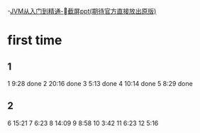 
-[JVM从入门到精通-截屏ppt(期待官方直接放出原版)](https://www.yuque.com/mo_ming/gl7b70/wmih89)

# first time

## 1
1 9:28 done
2 20:16 done
3 5:13 done
4 10:14 done
5 8:29 done

## 2
6 15:21
7 6:23
8 14:09
9 8:58
10 3:42
11 6:23
12 5:16

